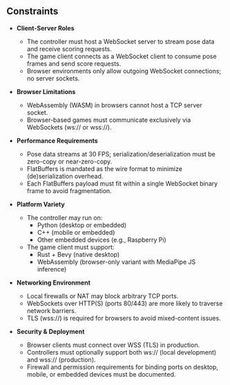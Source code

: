 ## Constraints

- **Client-Server Roles**
  - The controller must host a WebSocket server to stream pose data and receive scoring requests.
  - The game client connects as a WebSocket client to consume pose frames and send score requests.
  - Browser environments only allow outgoing WebSocket connections; no server sockets.

- **Browser Limitations**
  - WebAssembly (WASM) in browsers cannot host a TCP server socket.
  - Browser-based games must communicate exclusively via WebSockets (ws:// or wss://).

- **Performance Requirements**
  - Pose data streams at 30 FPS; serialization/deserialization must be zero-copy or near-zero-copy.
  - FlatBuffers is mandated as the wire format to minimize (de)serialization overhead.
  - Each FlatBuffers payload must fit within a single WebSocket binary frame to avoid fragmentation.

- **Platform Variety**
  - The controller may run on:
    - Python (desktop or embedded)
    - C++ (mobile or embedded)
    - Other embedded devices (e.g., Raspberry Pi)
  - The game client must support:
    - Rust + Bevy (native desktop)
    - WebAssembly (browser-only variant with MediaPipe JS inference)

- **Networking Environment**
  - Local firewalls or NAT may block arbitrary TCP ports.
  - WebSockets over HTTP(S) (ports 80/443) are more likely to traverse network barriers.
  - TLS (wss://) is required for browsers to avoid mixed-content issues.

- **Security & Deployment**
  - Browser clients must connect over WSS (TLS) in production.
  - Controllers must optionally support both ws:// (local development) and wss:// (production).
  - Firewall and permission requirements for binding ports on desktop, mobile, or embedded devices must
    be documented.

